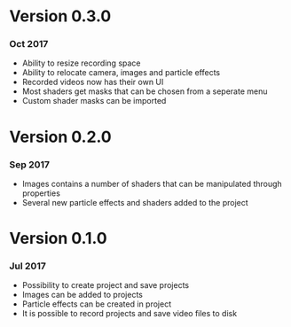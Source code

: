 # Version 0.3.0 
### Oct 2017
- Ability to resize recording space
- Ability to relocate camera, images and particle effects
- Recorded videos now has their own UI
- Most shaders get masks that can be chosen from a seperate menu
- Custom shader masks can be imported

# Version 0.2.0 
### Sep 2017
- Images contains a number of shaders that can be manipulated through properties
- Several new particle effects and shaders added to the project

# Version 0.1.0
### Jul 2017
- Possibility to create project and save projects
- Images can be added to projects
- Particle effects can be created in project
- It is possible to record projects and save video files to disk

